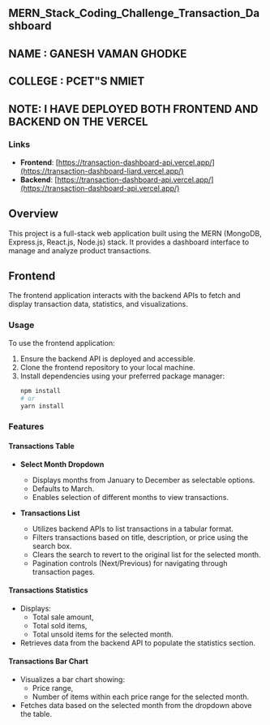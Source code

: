 ## MERN_Stack_Coding_Challenge_Transaction_Dashboard
## NAME : GANESH VAMAN GHODKE
## COLLEGE : PCET"S NMIET

## NOTE: I HAVE DEPLOYED BOTH FRONTEND AND BACKEND ON THE VERCEL 

### Links

- **Frontend**: [https://transaction-dashboard-api.vercel.app/](https://transaction-dashboard-liard.vercel.app/)
- **Backend**: [https://transaction-dashboard-api.vercel.app/](https://transaction-dashboard-api.vercel.app/)

## Overview

This project is a full-stack web application built using the MERN (MongoDB, Express.js, React.js, Node.js) stack. It provides a dashboard interface to manage and analyze product transactions.



## Frontend

The frontend application interacts with the backend APIs to fetch and display transaction data, statistics, and visualizations.

### Usage

To use the frontend application:

1. Ensure the backend API is deployed and accessible.
2. Clone the frontend repository to your local machine.
3. Install dependencies using your preferred package manager:
   ```sh
   npm install
   # or
   yarn install

### Features

#### Transactions Table

- **Select Month Dropdown**
  - Displays months from January to December as selectable options.
  - Defaults to March.
  - Enables selection of different months to view transactions.

- **Transactions List**
  - Utilizes backend APIs to list transactions in a tabular format.
  - Filters transactions based on title, description, or price using the search box.
  - Clears the search to revert to the original list for the selected month.
  - Pagination controls (Next/Previous) for navigating through transaction pages.

#### Transactions Statistics

- Displays:
  - Total sale amount,
  - Total sold items,
  - Total unsold items for the selected month.
- Retrieves data from the backend API to populate the statistics section.

#### Transactions Bar Chart

- Visualizes a bar chart showing:
  - Price range,
  - Number of items within each price range for the selected month.
- Fetches data based on the selected month from the dropdown above the table.
